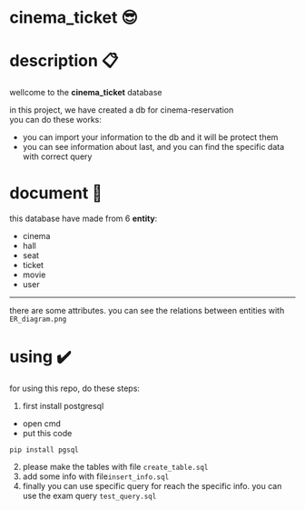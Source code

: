 # cinema_ticket 😎

# description 📋
wellcome to the **cinema_ticket** database

in this project, we have created a db for cinema-reservation  
you can do these works:

+ you can import your information to the db and it will be protect them
+ you can see information about last, and you can find the specific data with correct query

# document 📝
this database have made from 6 **entity**:
+ cinema
+ hall
+ seat
+ ticket
+ movie
+ user
___
there are some attributes.
you can see the relations between entities with ```ER_diagram.png```

# using ✔️
for using this repo, do these steps:
1. first install postgresql
- open cmd 
- put this code 
```
pip install pgsql
```
2. please make the tables with file ```create_table.sql``` 
3. add some info with file```insert_info.sql```
4. finally you can use specific query for reach the specific info. you can use the exam query ```test_query.sql```
